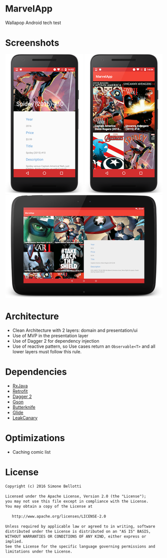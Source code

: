 MarvelApp
=========

Wallapop Android tech test

Screenshots
===========

![Mobile list](art/mobile_detail.png) 
![Mobile list](art/mobile_list.png)
![Mobile list](art/tablet_list.png)

Architecture
============

* Clean Architecture with 2 layers: domain and presentation/ui
* Use of MVP in the presentation layer
* Use of Dagger 2 for dependency injection
* Use of reactive pattern, so Use cases return an ```Observable<T>``` and all lower layers must follow this rule.

Dependencies
============

* [RxJava](https://github.com/ReactiveX/RxJava)
* [Retrofit](https://github.com/square/retrofit)
* [Dagger 2](https://github.com/google/dagger)
* [Gson](https://github.com/google/gson)
* [Butterknife](https://github.com/JakeWharton/butterknife)
* [Glide](https://github.com/bumptech/glide)
* [LeakCanary](https://github.com/square/leakcanary)

Optimizations
=============

* Caching comic list 

License
=======
```
Copyright (c) 2016 Simone Bellotti

Licensed under the Apache License, Version 2.0 (the "License");
you may not use this file except in compliance with the License.
You may obtain a copy of the License at

   http://www.apache.org/licenses/LICENSE-2.0

Unless required by applicable law or agreed to in writing, software
distributed under the License is distributed on an "AS IS" BASIS,
WITHOUT WARRANTIES OR CONDITIONS OF ANY KIND, either express or implied.
See the License for the specific language governing permissions and
limitations under the License.

```